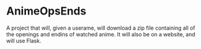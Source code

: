 # AnimeOpsEnds
A project that will, given a userame, will download a zip file containing all of the openings and endins of watched anime. It will also be on a website, and will use Flask.
